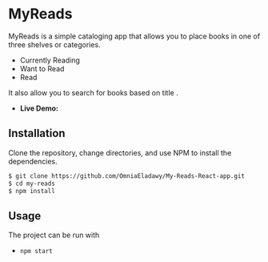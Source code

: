 # MyReads

MyReads is a simple cataloging app that allows you to place books in one of three shelves or categories.

- Currently Reading
- Want to Read
- Read

It also allow you to search for books based on title .


- **Live Demo:** []()

## Installation

Clone the repository, change directories, and use NPM to install the dependencies.

```bash
$ git clone https://github.com/OmniaEladawy/My-Reads-React-app.git
$ cd my-reads
$ npm install
```

## Usage

The project can be run with

- `npm start`

